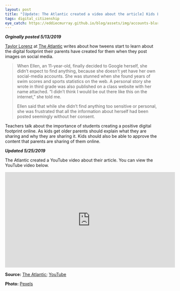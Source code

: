 ```yaml
---
layout: post
title: "[Update: The Atlantic created a video about the article] Kids Learn About the Digital Footprint Parents Have Created About Them"
tags: digital_citizenship
eye_catch: https://eddiecmurray.github.io/blog/assets/img/accounts-blur-button-267350.jpg
---
```


**_Orginally posted 5/13/2019_**

[Taylor Lorenz](https://www.theatlantic.com/author/taylor-lorenz/) at [The Atlantic](https://www.theatlantic.com/) writes about how tweens start to learn about the digital footprint their parents have created for them when they post images on social media.

<!--more-->

>When Ellen, an 11-year-old, finally decided to Google herself, she didn’t expect to find anything, because she doesn’t yet have her own social-media accounts. She was stunned when she found years of swim scores and sports statistics on the web. A personal story she wrote in third grade was also published on a class website with her name attached. “I didn’t think I would be out there like this on the internet,” she told me.  
>
>Ellen said that while she didn’t find anything too sensitive or personal, she was frustrated that all the information about herself had been posted seemingly without her consent.

Teachers talk about the importance of students creating a positive digital footprint online.  As kids get older parents should explain what they are sharing and why they are sharing it.  Kids should also be able to approve the content that parents are sharing of them online.

**_Updated 5/25/2019_**

The Atlantic created a YouTube video about their article.  You can view the YouTube video below.

<center>
<iframe width="560" height="315" src="https://www.youtube.com/embed/dpirtXdzkII" frameborder="0" allow="accelerometer; autoplay; encrypted-media; gyroscope; picture-in-picture" allowfullscreen></iframe>
</center>

**Source:** [The Atlantic](https://www.theatlantic.com/technology/archive/2019/02/when-kids-realize-their-whole-life-already-online/582916/); [YouTube](https://youtu.be/dpirtXdzkII)

**Photo:** [Pexels](https://www.pexels.com/photo/apps-blur-button-close-up-267350/)
